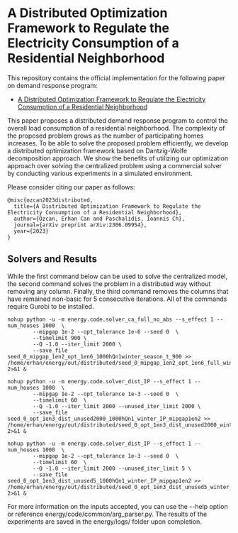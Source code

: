 # A Distributed Optimization Framework to Regulate the Electricity Consumption of a Residential Neighborhood

This repository contains the official implementation for the following paper on demand response program:


* [A Distributed Optimization Framework to Regulate the Electricity Consumption of a Residential Neighborhood](https://arxiv.org/abs/2306.09954)


This paper proposes a distributed demand response program to control the overall load consumption of a residential neighborhood. The complexity of the proposed problem grows as the number of participating homes increases. To be able to solve the proposed problem efficiently, we develop a distributed optimization framework based on Dantzig-Wolfe decomposition approach. We show the benefits of utilizing our optimization approach over solving the centralized problem using a commercial solver by conducting various experiments in a simulated environment.

Please consider citing our paper as follows:

```
@misc{ozcan2023distributed,
  title={A Distributed Optimization Framework to Regulate the Electricity Consumption of a Residential Neighborhood},
  author={Ozcan, Erhan Can and Paschalidis, Ioannis Ch},
  journal={arXiv preprint arXiv:2306.09954},
  year={2023}
}
``` 

## Solvers and Results

While the first command below can be used to solve the centralized model, the second command solves the problem in a distributed way without removing any column. Finally, the third command removes the columns that have remained non-basic for 5 consecutive iterations. All of the commands require Gurobi to be installed. 


```
nohup python -u -m energy.code.solver_ca_full_no_abs --s_effect 1 --num_houses 1000  \
        --mipgap 1e-2 --opt_tolerance 1e-6 --seed 0  \
        --timelimit 900 \
        --Q -1.0 --iter_limit 2000 \
        --save_file seed_0_mipgap_1en2_opt_1en6_1000hQn1winter_season_t_900 >> /home/erhan/energy/out/distributed/seed_0_mipgap_1en2_opt_1en6_full_winter_1000h_t900.txt 2>&1 & 
  
nohup python -u -m energy.code.solver_dist_IP --s_effect 1 --num_houses 1000  \
        --mipgap 1e-2 --opt_tolerance 1e-3 --seed 0  \
        --timelimit 60  \
        --Q -1.0 --iter_limit 2000 --unused_iter_limit 2000 \
        --save_file seed_0_opt_1en3_dist_unused2000_1000hQn1_winter_IP_mipgap1en2 >> /home/erhan/energy/out/distributed/seed_0_opt_1en3_dist_unused2000_winter_1000h_IP_mipgap1en2.txt 2>&1 &

nohup python -u -m energy.code.solver_dist_IP --s_effect 1 --num_houses 1000  \
        --mipgap 1e-2 --opt_tolerance 1e-3 --seed 0  \
        --timelimit 60  \
        --Q -1.0 --iter_limit 2000 --unused_iter_limit 5 \
        --save_file seed_0_opt_1en3_dist_unused5_1000hQn1_winter_IP_mipgap1en2 >> /home/erhan/energy/out/distributed/seed_0_opt_1en3_dist_unused5_winter_1000h_IP_mipgap1en2.txt 2>&1 &
```  

For more information on the inputs accepted, you can use the --help option or reference energy/code/common/arg_parser.py. The results of the experiments are saved in the energy/logs/ folder upon completion.
